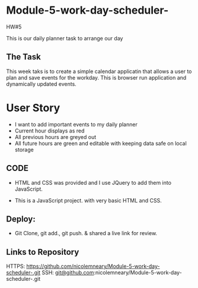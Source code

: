 # Module-5-work-day-scheduler-
HW#5

This is our daily planner task to arrange our day 


## The Task
This week taks is to create a simple calendar applicatin that allows a user to plan and save events for the workday. This is browser run application and dynamically updated events.

# User Story
* I want to add important events to my daily planner
* Current hour displays as red
* All previous hours are greyed out
* All future hours are green and editable with keeping data safe on local storage

## CODE

* HTML and CSS was provided and I use JQuery to add them into JavaScript.

* This is a JavaScript project.
with very basic HTML and CSS.


## Deploy:
* Git Clone, git add., git push.
& shared a live link for review.


## Links to Repository

HTTPS: https://github.com/nicolemneary/Module-5-work-day-scheduler-.git
SSH: git@github.com:nicolemneary/Module-5-work-day-scheduler-.git




